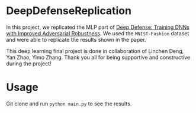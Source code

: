 # DeepDefenseReplication

In this project, we replicated the MLP part of [Deep Defense: Training DNNs with Improved Adversarial Robustness](https://papers.nips.cc/paper/7324-deep-defense-training-dnns-with-improved-adversarial-robustness). We used the `MNIST-Fashion` dataset and were able to replicate the results shown in the paper.

This deep learning final project is done in collaboration of Linchen Deng, Yan Zhao, Yimo Zhang. Thank you all for being supportive and constructive during the project!

# Usage

Git clone and run `python main.py` to see the results.
